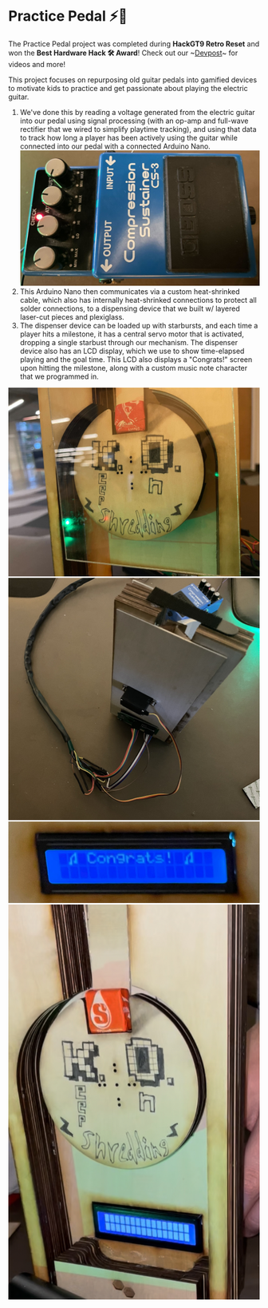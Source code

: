 # Practice Pedal :zap::guitar:

The Practice Pedal project was completed during **HackGT9 Retro Reset** and won the **Best Hardware Hack 🛠️ Award**! Check out our \~[Devpost](https://devpost.com/software/practice-pedals)\~ for videos and more!

This project focuses on repurposing old guitar pedals into gamified devices to motivate kids to practice and get passionate about playing the electric guitar. 

1. We've done this by reading a voltage generated from the electric guitar into our pedal using signal processing (with an op-amp and full-wave rectifier that we wired to simplify playtime tracking), and using that data to track how long a player has been actively using the guitar while connected into our pedal with a connected Arduino Nano. 
![dispenser](resources/repurposed_guitarpedal.jpg)
3. This Arduino Nano then communicates via a custom heat-shrinked cable, which also has internally heat-shrinked connections to protect all solder connections, to a dispensing device that we built w/ layered laser-cut pieces and plexiglass. 
4. The dispenser device can be loaded up with starbursts, and each time a player hits a milestone, it has a central servo motor that is activated, dropping a single starbust through our mechanism. The dispenser device also has an LCD display, which we use to show time-elapsed playing and the goal time. This LCD also displays a "Congrats!" screen upon hitting the milestone, along with a custom music note character that we programmed in. 

![dispenser](resources/final_dispenserproto.jpg)
![back of the dispenser](resources/protoback.jpg)
![lcd](resources/ldcscreen_wcustomchar.jpg)
![dispenser, no plexiglass w/ lcd in view](resources/intermediate_protodispenser.jpg)



